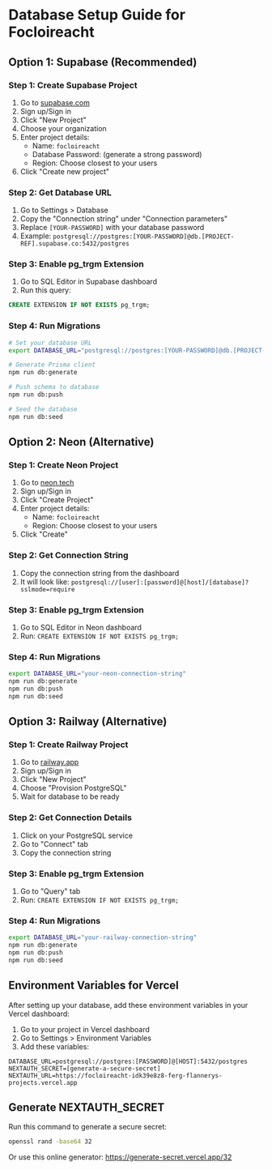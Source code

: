 # Database Setup Guide for Focloireacht

## Option 1: Supabase (Recommended)

### Step 1: Create Supabase Project

1. Go to [supabase.com](https://supabase.com)
2. Sign up/Sign in
3. Click "New Project"
4. Choose your organization
5. Enter project details:
   - Name: `focloireacht`
   - Database Password: (generate a strong password)
   - Region: Choose closest to your users
6. Click "Create new project"

### Step 2: Get Database URL

1. Go to Settings > Database
2. Copy the "Connection string" under "Connection parameters"
3. Replace `[YOUR-PASSWORD]` with your database password
4. Example: `postgresql://postgres:[YOUR-PASSWORD]@db.[PROJECT-REF].supabase.co:5432/postgres`

### Step 3: Enable pg_trgm Extension

1. Go to SQL Editor in Supabase dashboard
2. Run this query:

```sql
CREATE EXTENSION IF NOT EXISTS pg_trgm;
```

### Step 4: Run Migrations

```bash
# Set your database URL
export DATABASE_URL="postgresql://postgres:[YOUR-PASSWORD]@db.[PROJECT-REF].supabase.co:5432/postgres"

# Generate Prisma client
npm run db:generate

# Push schema to database
npm run db:push

# Seed the database
npm run db:seed
```

## Option 2: Neon (Alternative)

### Step 1: Create Neon Project

1. Go to [neon.tech](https://neon.tech)
2. Sign up/Sign in
3. Click "Create Project"
4. Enter project details:
   - Name: `focloireacht`
   - Region: Choose closest to your users
5. Click "Create"

### Step 2: Get Connection String

1. Copy the connection string from the dashboard
2. It will look like: `postgresql://[user]:[password]@[host]/[database]?sslmode=require`

### Step 3: Enable pg_trgm Extension

1. Go to SQL Editor in Neon dashboard
2. Run: `CREATE EXTENSION IF NOT EXISTS pg_trgm;`

### Step 4: Run Migrations

```bash
export DATABASE_URL="your-neon-connection-string"
npm run db:generate
npm run db:push
npm run db:seed
```

## Option 3: Railway (Alternative)

### Step 1: Create Railway Project

1. Go to [railway.app](https://railway.app)
2. Sign up/Sign in
3. Click "New Project"
4. Choose "Provision PostgreSQL"
5. Wait for database to be ready

### Step 2: Get Connection Details

1. Click on your PostgreSQL service
2. Go to "Connect" tab
3. Copy the connection string

### Step 3: Enable pg_trgm Extension

1. Go to "Query" tab
2. Run: `CREATE EXTENSION IF NOT EXISTS pg_trgm;`

### Step 4: Run Migrations

```bash
export DATABASE_URL="your-railway-connection-string"
npm run db:generate
npm run db:push
npm run db:seed
```

## Environment Variables for Vercel

After setting up your database, add these environment variables in your Vercel dashboard:

1. Go to your project in Vercel dashboard
2. Go to Settings > Environment Variables
3. Add these variables:

```
DATABASE_URL=postgresql://postgres:[PASSWORD]@[HOST]:5432/postgres
NEXTAUTH_SECRET=[generate-a-secure-secret]
NEXTAUTH_URL=https://focloireacht-idk39e8z8-ferg-flannerys-projects.vercel.app
```

## Generate NEXTAUTH_SECRET

Run this command to generate a secure secret:

```bash
openssl rand -base64 32
```

Or use this online generator: https://generate-secret.vercel.app/32
